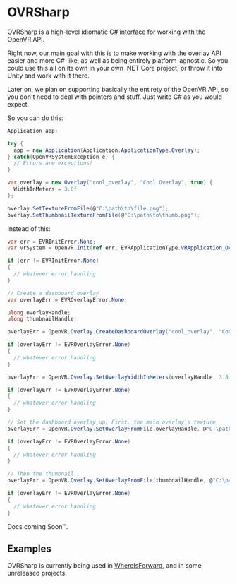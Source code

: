 # OVRSharp

OVRSharp is a high-level idiomatic C# interface for working with the OpenVR API.

Right now, our main goal with this is to make working with the overlay API easier and more C#-like, as well as being entirely platform-agnostic. So you could use this all on its own in your own .NET Core project, or throw it into Unity and work with it there.

Later on, we plan on supporting basically the entirety of the OpenVR API, so you don't need to deal with pointers and stuff. Just write C# as you would expect.

So you can do this:

```csharp
Application app;

try {
  app = new Application(Application.ApplicationType.Overlay);
} catch(OpenVRSystemException e) {
  // Errors are exceptions!
}

var overlay = new Overlay("cool_overlay", "Cool Overlay", true) {
  WidthInMeters = 3.8f
};

overlay.SetTextureFromFile(@"C:\path\to\file.png");
overlay.SetThumbnailTextureFromFile(@"C:\path\to\thumb.png");
```

Instead of this:

```csharp
var err = EVRInitError.None;
var vrSystem = OpenVR.Init(ref err, EVRApplicationType.VRApplication_Overlay);

if (err != EVRInitError.None)
{
  // whatever error handling
}

// Create a dashboard overlay
var overlayErr = EVROverlayError.None;

ulong overlayHandle;
ulong thumbnailHandle;

overlayErr = OpenVR.Overlay.CreateDashboardOverlay("cool_overlay", "Cool Overlay", ref overlayHandle, ref thumbnailHandle);

if (overlayErr != EVROverlayError.None)
{
  // whatever error handling
}

overlayErr = OpenVR.Overlay.SetOverlayWidthInMeters(overlayHandle, 3.8f);

if (overlayErr != EVROverlayError.None)
{
  // whatever error handling
}

// Set the dashboard overlay up. First, the main overlay's texture
overlayErr = OpenVR.Overlay.SetOverlayFromFile(overlayHandle, @"C:\path\to\file.png");

if (overlayErr != EVROverlayError.None)
{
  // whatever error handling
}

// Then the thumbnail.
overlayErr = OpenVR.Overlay.SetOverlayFromFile(thumbnailHandle, @"C:\path\to\thumb.png");

if (overlayErr != EVROverlayError.None)
{
  // whatever error handling
}
```

Docs coming Soon™️.

## Examples

OVRSharp is currently being used in [WhereIsForward](https://github.com/OVRTools/WhereIsForward), and in some unreleased projects.